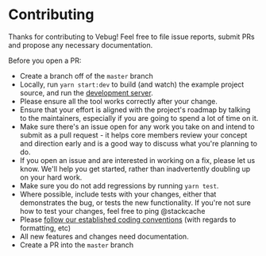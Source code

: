 # Contributing

Thanks for contributing to Vebug! Feel free to file issue reports, submit PRs and propose any necessary documentation.

Before you open a PR:

- Create a branch off of the `master` branch
- Locally, run `yarn start:dev` to build (and watch) the example project source, and run
  the [development server](http://localhost:1234).
- Please ensure all the tool works correctly after your change.
- Ensure that your effort is aligned with the project's roadmap by talking to
  the maintainers, especially if you are going to spend a lot of time on it.
- Make sure there's an issue open for any work you take on and intend to submit
  as a pull request - it helps core members review your concept and direction
  early and is a good way to discuss what you're planning to do.
- If you open an issue and are interested in working on a fix, please let us
  know. We'll help you get started, rather than inadvertently doubling up on your hard work.
- Make sure you do not add regressions by running `yarn test`.
- Where possible, include tests with your changes, either that demonstrates the
  bug, or tests the new functionality. If you're not sure how to test your
  changes, feel free to ping @stackcache
- Please [follow our established coding conventions](https://github.com/keystonejs/keystone/wiki/Coding-Standards)
  (with regards to formatting, etc)
- All new features and changes need documentation.
- Create a PR into the `master` branch
